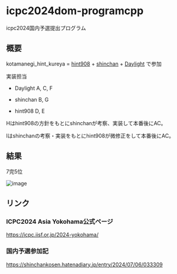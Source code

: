 # icpc2024dom-programcpp
icpc2024国内予選提出プログラム

## 概要

kotamanegi_hint_kureya = [hint908](https://atcoder.jp/users/hint908) + [shinchan](https://atcoder.jp/users/shinchan) + [Daylight](https://atcoder.jp/users/daylight) で参加

実装担当

- Daylight A, C, F

- shinchan B, G

- hint908 D, E

Hはhint908の方針をもとにshinchanが考察、実装して本番後にAC。

Iはshinchanの考察・実装をもとにhint908が微修正をして本番後にAC。

## 結果

7完5位

![image](https://github.com/shinchankosen/icpc2024dom-programcpp/assets/32698751/9ebeed29-070d-4853-93cf-0c43f0bbf00b)


## リンク

### ICPC2024 Asia Yokohama公式ページ

https://icpc.iisf.or.jp/2024-yokohama/

### 国内予選参加記 

https://shinchankosen.hatenadiary.jp/entry/2024/07/06/033309
